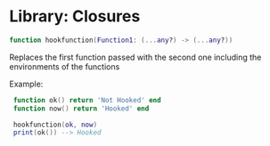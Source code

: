 # Library: Closures

```lua
function hookfunction(Function1: (...any?) -> (...any?))
```
Replaces the first function passed with the second one including the environments of the functions

Example:
```lua
 function ok() return 'Not Hooked' end
 function now() return 'Hooked' end

 hookfunction(ok, now)
 print(ok()) --> Hooked
```
